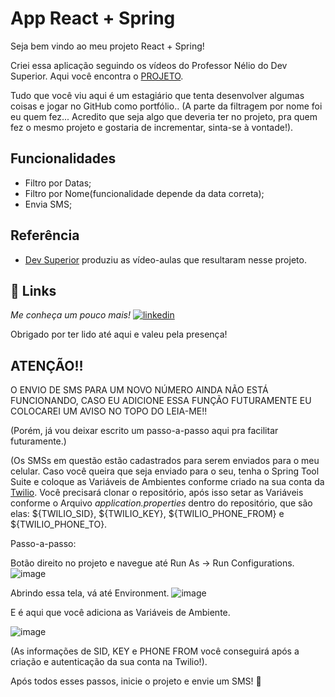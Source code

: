 # App React + Spring

Seja bem vindo ao meu projeto React + Spring!

Criei essa aplicação seguindo os vídeos do Professor Nélio do Dev Superior.
Aqui você encontra o [PROJETO](https://gdssvpp.netlify.app/).

Tudo que você viu aqui é um estagiário que tenta desenvolver algumas coisas e jogar no GitHub como portfólio..
(A parte da filtragem por nome foi eu quem fez... Acredito que seja algo que deveria ter no projeto, pra quem fez o mesmo projeto e gostaria de incrementar, sinta-se à vontade!).


## Funcionalidades

- Filtro por Datas;
- Filtro por Nome(funcionalidade depende da data correta);
- Envia SMS; 



## Referência

 - [Dev Superior](https://www.instagram.com/devsuperior.ig/) produziu as vídeo-aulas que resultaram nesse projeto.

 

## 🔗 Links
*Me conheça um pouco mais!*
[![linkedin](https://img.shields.io/badge/linkedin-0A66C2?style=for-the-badge&logo=linkedin&logoColor=white)](https://www.linkedin.com/in/pablo-nogueira-9a0313205/)

Obrigado por ter lido até aqui e valeu pela presença!

## ATENÇÃO!! 
O ENVIO DE SMS PARA UM NOVO NÚMERO AINDA NÃO ESTÁ FUNCIONANDO, CASO EU ADICIONE ESSA FUNÇÃO FUTURAMENTE EU COLOCAREI UM AVISO NO TOPO DO LEIA-ME!!

(Porém, já vou deixar escrito um passo-a-passo aqui pra facilitar futuramente.)

(Os SMSs em questão estão cadastrados para serem enviados para o meu celular. Caso você queira que seja enviado para o seu, tenha o Spring Tool Suite e coloque as Variáveis de Ambientes conforme criado na sua conta da [Twilio](https://www.twilio.com/pt-br/). Você precisará clonar o repositório, após isso setar as Variáveis conforme o Arquivo *application.properties* dentro do repositório, que são elas: ${TWILIO_SID}, ${TWILIO_KEY}, ${TWILIO_PHONE_FROM} e ${TWILIO_PHONE_TO}.

Passo-a-passo:

Botão direito no projeto e navegue até Run As -> Run Configurations.
![image](https://user-images.githubusercontent.com/92610124/185016269-65cb550b-b3cb-4670-abfc-c8e9e6e1f73c.png)

Abrindo essa tela, vá até Environment.
![image](https://user-images.githubusercontent.com/92610124/185016390-01f3f29f-4e4d-4590-9d11-04797ec7d6e4.png)

E é aqui que você adiciona as Variáveis de Ambiente.

![image](https://user-images.githubusercontent.com/92610124/185016463-4d58a06b-a911-43ab-af21-0719b9097276.png)

(As informações de SID, KEY e PHONE FROM você conseguirá após a criação e autenticação da sua conta na Twilio!).

Após todos esses passos, inicie o projeto e envie um SMS! 🥳
